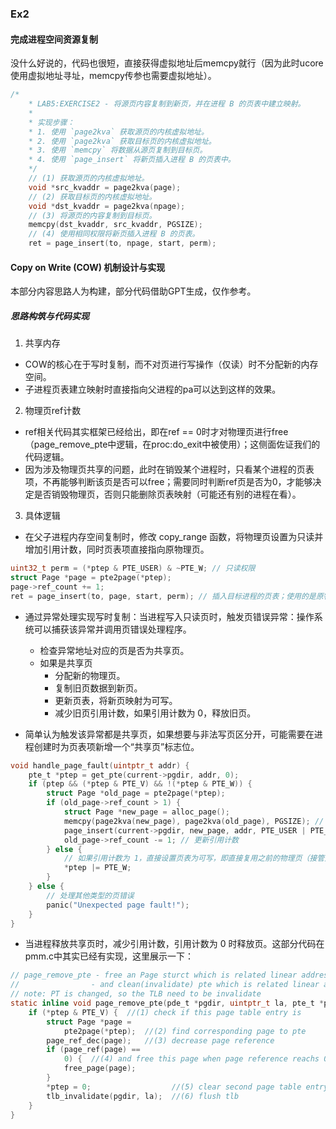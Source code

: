 ### Ex2

#### 完成进程空间资源复制

没什么好说的，代码也很短，直接获得虚拟地址后memcpy就行（因为此时ucore使用虚拟地址寻址，memcpy传参也需要虚拟地址）。
```c
/*
    * LAB5:EXERCISE2 - 将源页内容复制到新页，并在进程 B 的页表中建立映射。
    *
    * 实现步骤：
    * 1. 使用 `page2kva` 获取源页的内核虚拟地址。
    * 2. 使用 `page2kva` 获取目标页的内核虚拟地址。
    * 3. 使用 `memcpy` 将数据从源页复制到目标页。
    * 4. 使用 `page_insert` 将新页插入进程 B 的页表中。
    */
    // (1) 获取源页的内核虚拟地址。
    void *src_kvaddr = page2kva(page);
    // (2) 获取目标页的内核虚拟地址。
    void *dst_kvaddr = page2kva(npage);
    // (3) 将源页的内容复制到目标页。
    memcpy(dst_kvaddr, src_kvaddr, PGSIZE);
    // (4) 使用相同权限将新页插入进程 B 的页表。
    ret = page_insert(to, npage, start, perm);
```

#### Copy on Write (COW) 机制设计与实现

本部分内容思路人为构建，部分代码借助GPT生成，仅作参考。

##### 思路构筑与代码实现
1. 共享内存

- COW的核心在于写时复制，而不对页进行写操作（仅读）时不分配新的内存空间。
- 子进程页表建立映射时直接指向父进程的pa可以达到这样的效果。

2. 物理页ref计数

- ref相关代码其实框架已经给出，即在ref == 0时才对物理页进行free（page_remove_pte中逻辑，在proc:do_exit中被使用）；这侧面佐证我们的代码逻辑。
- 因为涉及物理页共享的问题，此时在销毁某个进程时，只看某个进程的页表项，不再能够判断该页是否可以free；需要同时判断ref页是否为0，才能够决定是否销毁物理页，否则只能删除页表映射（可能还有别的进程在看）。

3. 具体逻辑
- 在父子进程内存空间复制时，修改 copy_range 函数，将物理页设置为只读并增加引用计数，同时页表项直接指向原物理页。
```c
uint32_t perm = (*ptep & PTE_USER) & ~PTE_W; // 只读权限
struct Page *page = pte2page(*ptep);
page->ref_count += 1;
ret = page_insert(to, page, start, perm); // 插入目标进程的页表；使用的是原物理页！
```
- 通过异常处理实现写时复制：当进程写入只读页时，触发页错误异常：操作系统可以捕获该异常并调用页错误处理程序。
    - 检查异常地址对应的页是否为共享页。
    - 如果是共享页
        - 分配新的物理页。
        - 复制旧页数据到新页。
        - 更新页表，将新页映射为可写。
        - 减少旧页引用计数，如果引用计数为 0，释放旧页。

- 简单认为触发该异常都是共享页，如果想要与非法写页区分开，可能需要在进程创建时为页表项新增一个“共享页”标志位。
```c
void handle_page_fault(uintptr_t addr) {
    pte_t *ptep = get_pte(current->pgdir, addr, 0);
    if (ptep && (*ptep & PTE_V) && !(*ptep & PTE_W)) {
        struct Page *old_page = pte2page(*ptep);
        if (old_page->ref_count > 1) {
            struct Page *new_page = alloc_page();
            memcpy(page2kva(new_page), page2kva(old_page), PGSIZE); // 复制数据
            page_insert(current->pgdir, new_page, addr, PTE_USER | PTE_W); // 映射新页
            old_page->ref_count -= 1; // 更新引用计数
        } else {
            // 如果引用计数为 1，直接设置页表为可写，即直接复用之前的物理页（接管）
            *ptep |= PTE_W;
        }
    } else {
        // 处理其他类型的页错误
        panic("Unexpected page fault!");
    }
}
```
- 当进程释放共享页时，减少引用计数，引用计数为 0 时释放页。这部分代码在pmm.c中其实已经有实现，这里展示一下：
```c
// page_remove_pte - free an Page sturct which is related linear address la
//                - and clean(invalidate) pte which is related linear address la
// note: PT is changed, so the TLB need to be invalidate
static inline void page_remove_pte(pde_t *pgdir, uintptr_t la, pte_t *ptep) {
    if (*ptep & PTE_V) {  //(1) check if this page table entry is
        struct Page *page =
            pte2page(*ptep);  //(2) find corresponding page to pte
        page_ref_dec(page);   //(3) decrease page reference
        if (page_ref(page) ==
            0) {  //(4) and free this page when page reference reachs 0
            free_page(page);
        }
        *ptep = 0;                  //(5) clear second page table entry
        tlb_invalidate(pgdir, la);  //(6) flush tlb
    }
}
```